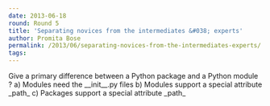 ```yaml
---
date: 2013-06-18
round: Round 5
title: 'Separating novices from the intermediates &#038; experts'
author: Promita Bose
permalink: /2013/06/separating-novices-from-the-intermediates-experts/
tags:
---
```

Give a primary difference between a Python package and a Python module ? a) Modules need the \_\_init\_\_.py files b) Modules support a special attribute \_path\_ c) Packages support a special attribute \_path\_
